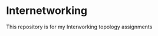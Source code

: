 Internetworking
=================================
This repository is for my Interworking topology assignments
